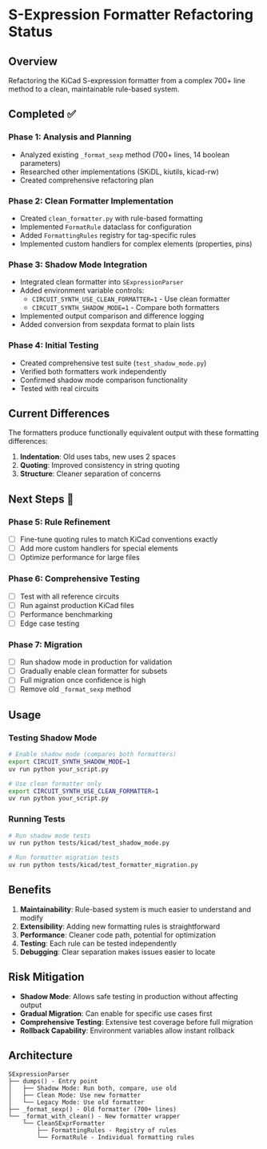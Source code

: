 # S-Expression Formatter Refactoring Status

## Overview
Refactoring the KiCad S-expression formatter from a complex 700+ line method to a clean, maintainable rule-based system.

## Completed ✅

### Phase 1: Analysis and Planning
- Analyzed existing `_format_sexp` method (700+ lines, 14 boolean parameters)
- Researched other implementations (SKiDL, kiutils, kicad-rw)
- Created comprehensive refactoring plan

### Phase 2: Clean Formatter Implementation
- Created `clean_formatter.py` with rule-based formatting
- Implemented `FormatRule` dataclass for configuration
- Added `FormattingRules` registry for tag-specific rules
- Implemented custom handlers for complex elements (properties, pins)

### Phase 3: Shadow Mode Integration
- Integrated clean formatter into `SExpressionParser`
- Added environment variable controls:
  - `CIRCUIT_SYNTH_USE_CLEAN_FORMATTER=1` - Use clean formatter
  - `CIRCUIT_SYNTH_SHADOW_MODE=1` - Compare both formatters
- Implemented output comparison and difference logging
- Added conversion from sexpdata format to plain lists

### Phase 4: Initial Testing
- Created comprehensive test suite (`test_shadow_mode.py`)
- Verified both formatters work independently
- Confirmed shadow mode comparison functionality
- Tested with real circuits

## Current Differences

The formatters produce functionally equivalent output with these formatting differences:

1. **Indentation**: Old uses tabs, new uses 2 spaces
2. **Quoting**: Improved consistency in string quoting
3. **Structure**: Cleaner separation of concerns

## Next Steps 🚀

### Phase 5: Rule Refinement
- [ ] Fine-tune quoting rules to match KiCad conventions exactly
- [ ] Add more custom handlers for special elements
- [ ] Optimize performance for large files

### Phase 6: Comprehensive Testing
- [ ] Test with all reference circuits
- [ ] Run against production KiCad files
- [ ] Performance benchmarking
- [ ] Edge case testing

### Phase 7: Migration
- [ ] Run shadow mode in production for validation
- [ ] Gradually enable clean formatter for subsets
- [ ] Full migration once confidence is high
- [ ] Remove old `_format_sexp` method

## Usage

### Testing Shadow Mode
```bash
# Enable shadow mode (compares both formatters)
export CIRCUIT_SYNTH_SHADOW_MODE=1
uv run python your_script.py

# Use clean formatter only
export CIRCUIT_SYNTH_USE_CLEAN_FORMATTER=1
uv run python your_script.py
```

### Running Tests
```bash
# Run shadow mode tests
uv run python tests/kicad/test_shadow_mode.py

# Run formatter migration tests
uv run python tests/kicad/test_formatter_migration.py
```

## Benefits

1. **Maintainability**: Rule-based system is much easier to understand and modify
2. **Extensibility**: Adding new formatting rules is straightforward
3. **Performance**: Cleaner code path, potential for optimization
4. **Testing**: Each rule can be tested independently
5. **Debugging**: Clear separation makes issues easier to locate

## Risk Mitigation

- **Shadow Mode**: Allows safe testing in production without affecting output
- **Gradual Migration**: Can enable for specific use cases first
- **Comprehensive Testing**: Extensive test coverage before full migration
- **Rollback Capability**: Environment variables allow instant rollback

## Architecture

```
SExpressionParser
├── dumps() - Entry point
│   ├── Shadow Mode: Run both, compare, use old
│   ├── Clean Mode: Use new formatter
│   └── Legacy Mode: Use old formatter
├── _format_sexp() - Old formatter (700+ lines)
└── _format_with_clean() - New formatter wrapper
    └── CleanSExprFormatter
        ├── FormattingRules - Registry of rules
        └── FormatRule - Individual formatting rules
```